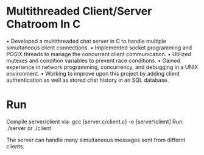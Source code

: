 # Multithreaded Client/Server Chatroom In C
•	Developed a multithreaded chat server in C to handle multiple simultaneous client connections.
•	Implemented socket programming and POSIX threads to manage the concurrent client communication.
•	Utilized mutexes and condition variables to prevent race conditions.
•	Gained experience in network programming, concurrency, and debugging in a UNIX environment.
•	Working to improve upon this project by adding client authentication as well as stored chat history in an SQL database.
# Run
Compile server/client via: gcc [server.c/client.c] -o [server\client]
Run: ./server or ./client

The server can handle many simultaneous messages sent from differnt clients.
